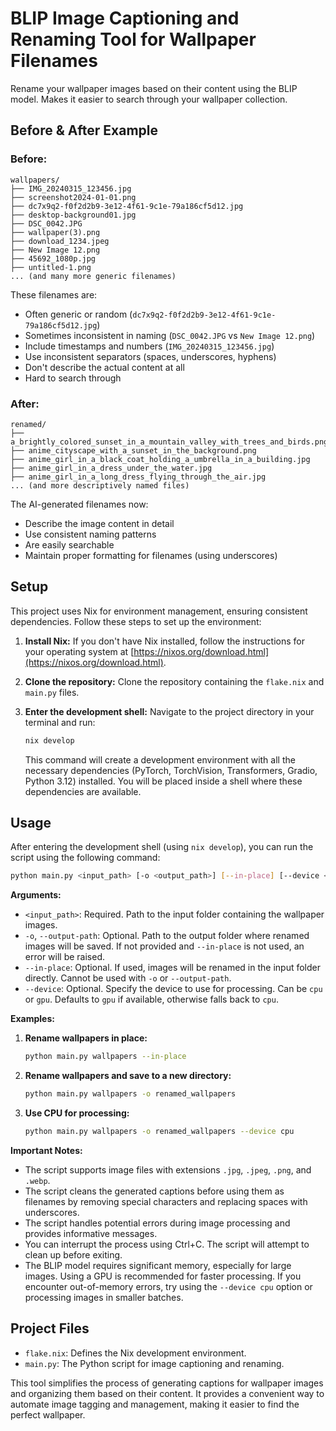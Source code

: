 # BLIP Image Captioning and Renaming Tool for Wallpaper Filenames

Rename your wallpaper images based on their content using the BLIP model.
Makes it easier to search through your wallpaper collection.

## Before & After Example

### Before:
```
wallpapers/
├── IMG_20240315_123456.jpg
├── screenshot2024-01-01.png
├── dc7x9q2-f0f2d2b9-3e12-4f61-9c1e-79a186cf5d12.jpg
├── desktop-background01.jpg
├── DSC_0042.JPG
├── wallpaper(3).png
├── download_1234.jpeg
├── New Image 12.png
├── 45692_1080p.jpg
├── untitled-1.png
... (and many more generic filenames)
```

These filenames are:
- Often generic or random (`dc7x9q2-f0f2d2b9-3e12-4f61-9c1e-79a186cf5d12.jpg`)
- Sometimes inconsistent in naming (`DSC_0042.JPG` vs `New Image 12.png`)
- Include timestamps and numbers (`IMG_20240315_123456.jpg`)
- Use inconsistent separators (spaces, underscores, hyphens)
- Don't describe the actual content at all
- Hard to search through

### After:
```
renamed/
├── a_brightly_colored_sunset_in_a_mountain_valley_with_trees_and_birds.png
├── anime_cityscape_with_a_sunset_in_the_background.png
├── anime_girl_in_a_black_coat_holding_a_umbrella_in_a_building.jpg
├── anime_girl_in_a_dress_under_the_water.jpg
├── anime_girl_in_a_long_dress_flying_through_the_air.jpg
... (and more descriptively named files)
```

The AI-generated filenames now:
- Describe the image content in detail
- Use consistent naming patterns
- Are easily searchable
- Maintain proper formatting for filenames (using underscores)

## Setup

This project uses Nix for environment management, ensuring consistent dependencies. Follow these steps to set up the environment:

1. **Install Nix:** If you don't have Nix installed, follow the instructions for your operating system at [https://nixos.org/download.html](https://nixos.org/download.html).

2. **Clone the repository:** Clone the repository containing the `flake.nix` and `main.py` files.

3. **Enter the development shell:** Navigate to the project directory in your terminal and run:

   ```bash
   nix develop
   ```

   This command will create a development environment with all the necessary dependencies (PyTorch, TorchVision, Transformers, Gradio, Python 3.12) installed.  You will be placed inside a shell where these dependencies are available.

## Usage

After entering the development shell (using `nix develop`), you can run the script using the following command:

```bash
python main.py <input_path> [-o <output_path>] [--in-place] [--device <device>]
```

**Arguments:**

*   `<input_path>`:  Required. Path to the input folder containing the wallpaper images.
*   `-o`, `--output-path`: Optional. Path to the output folder where renamed images will be saved. If not provided and `--in-place` is not used, an error will be raised.
*   `--in-place`: Optional.  If used, images will be renamed in the input folder directly.  Cannot be used with `-o` or `--output-path`.
*   `--device`: Optional. Specify the device to use for processing. Can be `cpu` or `gpu`. Defaults to `gpu` if available, otherwise falls back to `cpu`.

**Examples:**

1.  **Rename wallpapers in place:**

    ```bash
    python main.py wallpapers --in-place
    ```

2.  **Rename wallpapers and save to a new directory:**

    ```bash
    python main.py wallpapers -o renamed_wallpapers
    ```

3.  **Use CPU for processing:**

    ```bash
    python main.py wallpapers -o renamed_wallpapers --device cpu
    ```

**Important Notes:**

*   The script supports image files with extensions `.jpg`, `.jpeg`, `.png`, and `.webp`.
*   The script cleans the generated captions before using them as filenames by removing special characters and replacing spaces with underscores.
*   The script handles potential errors during image processing and provides informative messages.
*   You can interrupt the process using Ctrl+C. The script will attempt to clean up before exiting.
*   The BLIP model requires significant memory, especially for large images. Using a GPU is recommended for faster processing. If you encounter out-of-memory errors, try using the `--device cpu` option or processing images in smaller batches.

## Project Files

*   `flake.nix`: Defines the Nix development environment.
*   `main.py`: The Python script for image captioning and renaming.

This tool simplifies the process of generating captions for wallpaper images and organizing them based on their content.  It provides a convenient way to automate image tagging and management, making it easier to find the perfect wallpaper.
```
